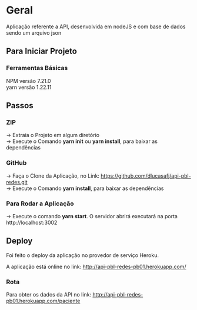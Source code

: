 # Geral
Aplicação referente a API, desenvolvida em nodeJS e com base de dados sendo um arquivo json 

## Para Iniciar Projeto

### Ferramentas Básicas

NPM versão 7.21.0 \
yarn versão 1.22.11 


## Passos

### ZIP
-> Extraia o Projeto em algum diretório \
-> Execute o Comando <b>yarn init</b> ou <b>yarn install</b>, para baixar as dependências

### GitHub
-> Faça o Clone da Aplicação, no Link: https://github.com/dlucasafj/api-pbl-redes.git \
-> Execute o Comando <b>yarn install</b>, para baixar as dependências


### Para Rodar a Aplicação

-> Execute o comando <b>yarn start</b>. O servidor abrirá executará na porta http://localhost:3002

## Deploy

Foi feito o deploy da aplicação no provedor de serviço Heroku. 

A aplicação está online no link: http://api-pbl-redes-pb01.herokuapp.com/

### Rota

Para obter os dados da API no link: http://api-pbl-redes-pb01.herokuapp.com/paciente 


